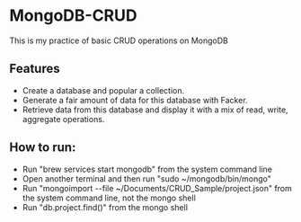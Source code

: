 # MongoDB-CRUD

This is my practice of basic CRUD operations on MongoDB

## Features

- Create a database and popular a collection. </br>
- Generate a fair amount of data for this database with Facker. </br>
- Retrieve data from this database and display it with a mix of read, write, aggregate operations.</br>

## How to run:<br>
- Run "brew services start mongodb" from the system command line<br>
- Open another terminal and then run "sudo ~/mongodb/bin/mongo"<br>
- Run "mongoimport --file  ~/Documents/CRUD_Sample/project.json" from the system command line, not the mongo shell
- Run "db.project.find()" from the mongo shell
